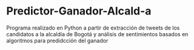 # Predictor-Ganador-Alcald-a
Programa realizado en Python a partir de extracción de tweets de los candidatos a la alcaldía de Bogotá y análisis de sentimientos basados en algoritmos para predidcción del ganador
